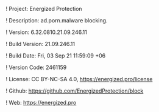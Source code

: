 ! Project: Energized Protection

! Description: ad.porn.malware blocking.

! Version: 6.32.0810.21.09.246.11

! Build Version: 21.09.246.11

! Build Date: Fri, 03 Sep 21 11:59:09 +06

! Version Code: 2461159

! License: CC BY-NC-SA 4.0, https://energized.pro/license

! Github: https://github.com/EnergizedProtection/block

! Web: https://energized.pro
